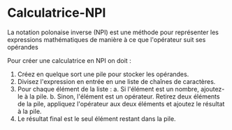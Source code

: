# Calculatrice-NPI

La notation polonaise inverse (NPI) est une méthode pour représenter les expressions mathématiques 
de manière à ce que l'opérateur suit ses opérandes

Pour créer une calculatrice en NPI on doit :

1) Créez en quelque sort une pile pour stocker les opérandes.
2) Divisez l'expression en entrée en une liste de chaînes de caractères.
3) Pour chaque élément de la liste :
    a. Si l'élément est un nombre, ajoutez-le à la pile.
    b. Sinon, l'élément est un opérateur. Retirez deux éléments de la pile, appliquez l'opérateur aux deux éléments et ajoutez le résultat à la pile.
4) Le résultat final est le seul élément restant dans la pile.
